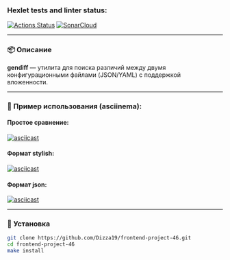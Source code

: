 ### Hexlet tests and linter status:
[![Actions Status](https://github.com/Dizza19/frontend-project-46/actions/workflows/hexlet-check.yml/badge.svg)](https://github.com/Dizza19/frontend-project-46/actions)
[![SonarCloud](https://sonarcloud.io/api/project_badges/measure?project=Dizza19_frontend-project-46&metric=coverage)](https://sonarcloud.io/dashboard?id=Dizza19_frontend-project-46)

---

### 📦 Описание

**gendiff** — утилита для поиска различий между двумя конфигурационными файлами (JSON/YAML) с поддержкой вложенности.

---

### 🎥 Пример использования (asciinema):

#### Простое сравнение:
[![asciicast](https://asciinema.org/a/V4NMx3rrLnlnAaaU2ZS9aqoHw.svg)](https://asciinema.org/a/V4NMx3rrLnlnAaaU2ZS9aqoHw)

#### Формат stylish:
[![asciicast](https://asciinema.org/a/V5gpoRy3FixXx1OxWkyd28AFi.svg)](https://asciinema.org/a/V5gpoRy3FixXx1OxWkyd28AFi)

#### Формат json:
[![asciicast](https://asciinema.org/a/inXZy37580cwYIJlpxDZuKlIs.svg)](https://asciinema.org/a/inXZy37580cwYIJlpxDZuKlIs)


---

### 🚀 Установка

```bash
git clone https://github.com/Dizza19/frontend-project-46.git
cd frontend-project-46
make install
